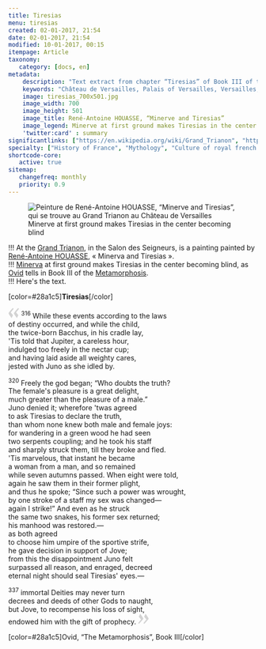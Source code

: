 ```yaml
---
title: Tiresias
menu: tiresias
created: 02-01-2017, 21:54
date: 02-01-2017, 21:54
modified: 10-01-2017, 00:15
itempage: Article
taxonomy:
   category: [docs, en]
metadata:
    description: "Text extract from chapter “Tiresias” of Book III of the « Metamorphosis » of Ovid from which has inspired the painter René-Antoine HOUASSE for the making of his painting “Minerva and Tiresias”"
    keywords: "Château de Versailles, Palais of Versailles, Versailles, Louis the 14th, Louis 14, Louis XIV, Ovid, The Metamorphosis, The Grand Trianon, Grand Trianon, Trianon, Tiresias, Minerva, Minerva and Tiresias, Minerve et Tiresias, René-Antoine HOUASSE"
    image: tiresias_700x501.jpg
    image_width: 700
    image_height: 501
    image_title: René-Antoine HOUASSE, “Minerve and Tiresias”
    image_legend: Minerve at first ground makes Tiresias in the center becoming blind
    'twitter:card' : summary
significantlinks: ["https://en.wikipedia.org/wiki/Grand_Trianon", "https://en.wikipedia.org/wiki/René-Antoine_Houasse", "https://en.wikipedia.org/wiki/Minerva", "https://en.wikipedia.org/wiki/Tiresias", "https://en.wikipedia.org/wiki/Ovid", "https://en.wikipedia.org/wiki/Metamorphoses"]
specialty: ["History of France", "Mythology", "Culture of royal french court", "Litterature of the Roman Empire", "Roman Imperial Litterature", "French Painting of the Seventeenth century", "French Painting of the 17th century", "French Painting of the XVIIth century", "French Court Painting", "Louis XIV", "Louis 14th", "Louis the 14th", "Palace of Versailles", "Grand Trianon", "René-Antoine HOUASSE", "Tiresias", "Minerva", "Minerve et Tiresias"]
shortcode-core:
   active: true
sitemap:
   changefreq: monthly
   priority: 0.9
---
```

<figure><picture>
<source
sizes="(max-width: 767px) 98vw, (min-width: 959px) 50vw, 86vw"
srcset="
/user/sites/docs/pages/01.home/02.versailles/03.trianon/02.tiresias/tiresias-280.webp 280w,
/user/sites/docs/pages/01.home/02.versailles/03.trianon/02.tiresias/tiresias-380.webp 380w,
/user/sites/docs/pages/01.home/02.versailles/03.trianon/02.tiresias/tiresias-480.webp 480w,
/user/sites/docs/pages/01.home/02.versailles/03.trianon/02.tiresias/tiresias-640.webp 640w,
/user/sites/docs/pages/01.home/02.versailles/03.trianon/02.tiresias/tiresias_700x501.webp 700w"
type="image/webp">
<img
sizes="(max-width: 767px) 98vw, (min-width: 959px) 50vw, 86vw"
src="/user/sites/docs/pages/01.home/02.versailles/03.trianon/02.tiresias/tiresias_700x501.jpg" title="Peinture de René-Antoine HOUASSE, “Minerve and Tiresias”, qui se trouve au Grand Trianon au Château de Versailles" alt="Peinture de René-Antoine HOUASSE, “Minerve and Tiresias”, qui se trouve au Grand Trianon au Château de Versailles" class="class-diane-img"
srcset="
/user/sites/docs/pages/01.home/02.versailles/03.trianon/02.tiresias/tiresias-280.jpg 280w,
/user/sites/docs/pages/01.home/02.versailles/03.trianon/02.tiresias/tiresias-380.jpg 380w,
/user/sites/docs/pages/01.home/02.versailles/03.trianon/02.tiresias/tiresias-480.jpg 480w,
/user/sites/docs/pages/01.home/02.versailles/03.trianon/02.tiresias/tiresias-640.jpg 640w,
/user/sites/docs/pages/01.home/02.versailles/03.trianon/02.tiresias/tiresias_700x501.jpg 700w">
</picture><figcaption>Minerve at first ground makes Tiresias in the center becoming blind</figcaption></figure>

!!! At the [Grand Trianon][1], in the Salon des Seigneurs, is a painting painted by [René-Antoine HOUASSE][2], « Minerva and Tiresias ».  
!!! [Minerva][3] at first ground makes Tiresias in the center becoming blind, as [Ovid][4] tells in Book III of the [Metamorphosis][5].  
!!! Here's the text.  

[color=#28a1c5]**Tiresias**[/color]  

<span><svg xmlns="http://www.w3.org/2000/svg" version="1" width="22px" height="22px" viewBox="0 0 78 78" fill="lightgrey" opacity="1"><path d="M76.5 9.0009L57.0898 32.605c-.88226 1.10283-.88226 1.54397-.88226 1.76454 0 1.10286 1.76455 3.30857 2.8674 4.632l13.0167 14.99877L61.50123 74.9545 50.4727 59.51456c-2.87047-3.97028-10.80793-15.88413-10.80793-19.19267 0-1.76458.6617-2.4263 6.6171-9.7051C60.8395 12.74754 63.04522 10.98297 70.98575 3.0455L76.5 9.00092zm-38.16172 0L18.9281 32.605c-.88228 1.10283-.88228 1.54397-.88228 1.76454 0 1.10286 1.76457 3.30857 2.86742 4.632L33.92688 54.0003 23.3395 74.9545 12.30793 59.51456C9.44053 55.54428 1.5 43.63043 1.5 40.3219c0-1.76458.6617-2.4263 6.6171-9.7051C22.67475 12.74754 24.88043 10.98297 32.82097 3.0455l5.51732 5.9554z"/></svg></span> 
<sup>316</sup>
While these events according to the laws  
of destiny occurred, and while the child,  
the twice-born Bacchus, in his cradle lay,  
'Tis told that Jupiter, a careless hour,  
indulged too freely in the nectar cup;  
and having laid aside all weighty cares,  
jested with Juno as she idled by.  

<sup>320</sup>
Freely the god began; “Who doubts the truth?  
The female's pleasure is a great delight,  
much greater than the pleasure of a male.”  
Juno denied it; wherefore 'twas agreed  
to ask Tiresias to declare the truth,  
than whom none knew both male and female joys:  
for wandering in a green wood he had seen  
two serpents coupling; and he took his staff  
and sharply struck them, till they broke and fled.  
'Tis marvelous, that instant he became  
a woman from a man, and so remained  
while seven autumns passed. When eight were told,  
again he saw them in their former plight,  
and thus he spoke; “Since such a power was wrought,  
by one stroke of a staff my sex was changed—  
again I strike!” And even as he struck  
the same two snakes, his former sex returned;  
his manhood was restored.—  
as both agreed  
to choose him umpire of the sportive strife,  
he gave decision in support of Jove;  
from this the disappointment Juno felt  
surpassed all reason, and enraged, decreed  
eternal night should seal Tiresias' eyes.—  

<sup>337</sup>
immortal Deities may never turn  
decrees and deeds of other Gods to naught,  
but Jove, to recompense his loss of sight,  
endowed him with the gift of prophecy.
 <span><svg xmlns="http://www.w3.org/2000/svg" version="1" width="22px" height="22px" viewBox="0 0 78 78" fill="lightgrey" opacity="1"><path d="M1.5 68.9991L20.9102 45.395c.88226-1.10283.88226-1.54397.88226-1.76454 0-1.10286-1.76455-3.30857-2.8674-4.632L5.90836 23.9997 16.49877 3.0455 27.5273 18.48544c2.87047 3.97028 10.80793 15.88413 10.80793 19.19267 0 1.76458-.6617 2.4263-6.6171 9.7051C17.1605 65.25246 14.95478 67.01703 7.01425 74.9545L1.5 68.99908zm38.16172 0L59.0719 45.395c.88228-1.10283.88228-1.54397.88228-1.76454 0-1.10286-1.76457-3.30857-2.86742-4.632L44.07312 23.9997 54.6605 3.0455l11.03157 15.43992C68.55947 22.45572 76.5 34.36957 76.5 37.6781c0 1.76458-.6617 2.4263-6.6171 9.7051C55.32526 65.25246 53.11957 67.01703 45.17904 74.9545l-5.51732-5.9554z"/></svg></span>

[color=#28a1c5]Ovid, “The Metamorphosis”, Book III[/color]  

[1]: https://en.wikipedia.org/wiki/Grand_Trianon "https://en.wikipedia.org/wiki/Grand_Trianon"
[2]: https://en.wikipedia.org/wiki/Ren%C3%A9-Antoine_Houasse "https://en.wikipedia.org/wiki/René-Antoine_Houasse"
[3]: https://en.wikipedia.org/wiki/Minerva "https://en.wikipedia.org/wiki/Minerva"
[4]: https://en.wikipedia.org/wiki/Ovid "https://en.wikipedia.org/wiki/Ovid"
[5]: https://en.wikipedia.org/wiki/Metamorphoses "https://en.wikipedia.org/wiki/Metamorphoses"